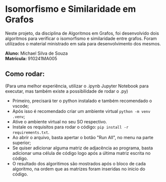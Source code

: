 
# Isomorfismo e Similaridade em Grafos

Neste projeto, da disciplina de Algoritmos em Grafos, foi desenvolvido dois algoritmos para verificar o isomorfismo e similaridade entre grafos. Foram utilizados o material ministrado em sala para desenvolvimento dos mesmos.

**Aluno:** Michael Silva de Souza <br />
**Matrícula:** 910241MA005

## Como rodar:

(Para uma melhor experiência, utilizar o .ipynb Jupyter Notebook para executar, mas também existe a possibilidade de rodar o .py)

- Primeiro, precisará ter o python instalado e também recomendado o vscode;
- Após isso é recomendado criar um ambiente virtual `python -m venv .venv`;
- Ative o ambiente virtual no seu SO respectivo.
- Instale os requisitos para rodar o código: `pip install -r requirements.txt`.
- Ao abrir o arquivo, basta apertar o botão "Run All", no menu na parte superior;
- Se quiser adicionar alguma matriz de adjacência ao programa, basta adicionar uma célula de código logo após a última matriz escrita no código.
- O resultado dos algoritimos são mostrados após o bloco de cada algoritmo, na ordem que as matrizes foram inseridas no inicio do código.
